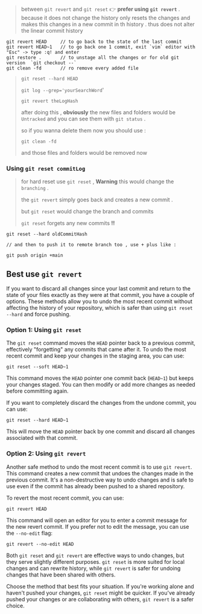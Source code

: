 > between `git revert` and `git reset` :point_right: __prefer using `git revert`__ . because it does not change the history only resets the changes and makes this changes in a new commit in th history . thus does not alter the linear commit history

```
git revert HEAD 	// to go back to the state of the last commit
git revert HEAD~1 	// to go back one 1 commit, exit `vim` editor with "Esc" -> type :q! and enter
git restore .  	 	// to unstage all the changes or for old git version  `git checkout --`
git clean -fd 		// ro remove every added file
```

>`git reset --hard HEAD`
>
>`git log --grep='yourSearchWord`'
>
>`git revert theLogHash`
>
>after doing this , __obviously__ the new files and folders would be `Untracked` and you can see them with `git status` .
>
>so if you wanna delete them now you should use :
>
>```
>git clean -fd
>```
>
>and those files and folders would be removed now

### Using `git reset commitLog`

> for hard reset use `git reset` , __Warning__ this would change the `branching` .
>
> the `git revert` simply goes back and creates a new commit .
>
> but `git reset` would change the branch and commits
>
> `git reset` forgets any new commits __!!__

```
git reset --hard oldCommitHash

// and then to push it to remote branch too , use + plus like :

git push origin +main
```

## Best use `git revert`

If you want to discard all changes since your last commit and return to the state of your files exactly as they were at that commit, you have a couple of options. These methods allow you to undo the most recent commit without affecting the history of your repository, which is safer than using `git reset --hard` and force pushing.

### Option 1: Using `git reset`

The `git reset` command moves the `HEAD` pointer back to a previous commit, effectively "forgetting" any commits that came after it. To undo the most recent commit and keep your changes in the staging area, you can use:

```
git reset --soft HEAD~1
```

This command moves the `HEAD` pointer one commit back (`HEAD~1`) but keeps your changes staged. You can then modify or add more changes as needed before committing again.

If you want to completely discard the changes from the undone commit, you can use:

```
git reset --hard HEAD~1
```

This will move the `HEAD` pointer back by one commit and discard all changes associated with that commit.

### Option 2: Using `git revert`

Another safe method to undo the most recent commit is to use `git revert`. This command creates a new commit that undoes the changes made in the previous commit. It's a non-destructive way to undo changes and is safe to use even if the commit has already been pushed to a shared repository.

To revert the most recent commit, you can use:

```
git revert HEAD
```

This command will open an editor for you to enter a commit message for the new revert commit. If you prefer not to edit the message, you can use the `--no-edit` flag:

```
git revert --no-edit HEAD
```

Both `git reset` and `git revert` are effective ways to undo changes, but they serve slightly different purposes. `git reset` is more suited for local changes and can rewrite history, while `git revert` is safer for undoing changes that have been shared with others.

Choose the method that best fits your situation. If you're working alone and haven't pushed your changes, `git reset` might be quicker. If you've already pushed your changes or are collaborating with others, `git revert` is a safer choice.
